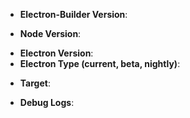 <!--
issue_labeler_regex_version=0
-->

<!-- Which version of electron-builder are you using? -->
<!-- Please always try to use latest version before reporting any issue. -->
* **Electron-Builder Version**:

<!-- Which version of node are you using? -->
* **Node Version**:

<!-- Which version of electron are you using? -->
<!-- Please verify if the error is electron related before reporting any issues. -->
* **Electron Version**:
* **Electron Type (current, beta, nightly)**:
<!-- Which version of electron-updater are you using (if applicable)? -->

<!-- For which target are you building for? -->
* **Target**:

<!-- Provide excerpt of build logs with env var `DEBUG=electron-builder` set -->
* **Debug Logs**:

<!-- Enter your issue details below this comment. -->
